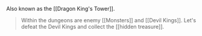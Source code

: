 Also known as the [[Dragon King's Tower]].

> Within the dungeons are enemy [[Monsters]] and [[Devil Kings]]. Let's defeat the Devil Kings and collect the [[hidden treasure]].